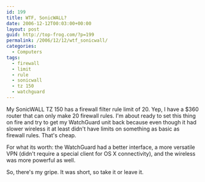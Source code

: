 ```yaml
---
id: 199
title: WTF, SonicWALL?
date: 2006-12-12T00:03:00+00:00
layout: post
guid: http://top-frog.com/?p=199
permalink: /2006/12/12/wtf_sonicwall/
categories:
  - Computers
tags:
  - firewall
  - limit
  - rule
  - sonicwall
  - tz 150
  - watchguard
---
```

My SonicWALL TZ 150 has a firewall filter rule limit of 20. Yep, I have a $360 router that can only make 20 firewall rules. I'm about ready to set this thing on fire and try to get my WatchGuard unit back because even though it had slower wireless it at least didn't have limits on something as basic as firewall rules. That's cheap.

For what its worth: the WatchGuard had a better interface, a more versatile VPN (didn't require a special client for OS X connectivity), and the wireless was more powerful as well.

So, there's my gripe. It was short, so take it or leave it.